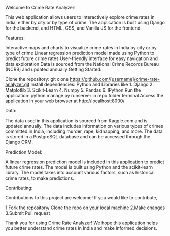 Welcome to Crime Rate Analyzer!

This web application allows users to interactively explore crime rates in India, either by city or by type of crime. The application is built using Django for the backend, and HTML, CSS, and Vanilla JS for the frontend.

Features:

Interactive maps and charts to visualize crime rates in India by city or by type of crime
Linear regression prediction model made using Python to predict future crime rates
User-friendly interface for easy navigation and data exploration
Data is sourced from the National Crime Records Bureau (NCRB) and updated annually
Getting Started:

Clone the repository: git clone https://github.com/[username]/crime-rate-analyzer.git
Install dependencies: Python and Libraries like
                      1. Django
                      2. Matplotlib
                      3. Scikit-Learn
                      4. Numpy
                      5. Pandas
                      6. IPython
Run the application: python manage.py runserver in repo folder terminal
Access the application in your web browser at http://localhost:8000/

Data:

The data used in this application is sourced from Kaggle.com and is updated annually. The data includes information on various types of crimes committed in India, including murder, rape, kidnapping, and more. The data is stored in a PostgreSQL database and can be accessed through the Django ORM.

Prediction Model:

A linear regression prediction model is included in this application to predict future crime rates. The model is built using Python and the scikit-learn library. The model takes into account various factors, such as historical crime rates, to make predictions.

Contributing:

Contributions to this project are welcome! If you would like to contribute,

1.Fork the repository/ Clone the repo on your local machine
2.Make changes
3.Submit Pull request


Thank you for using Crime Rate Analyzer! We hope this application helps you better understand crime rates in India and make informed decisions.
